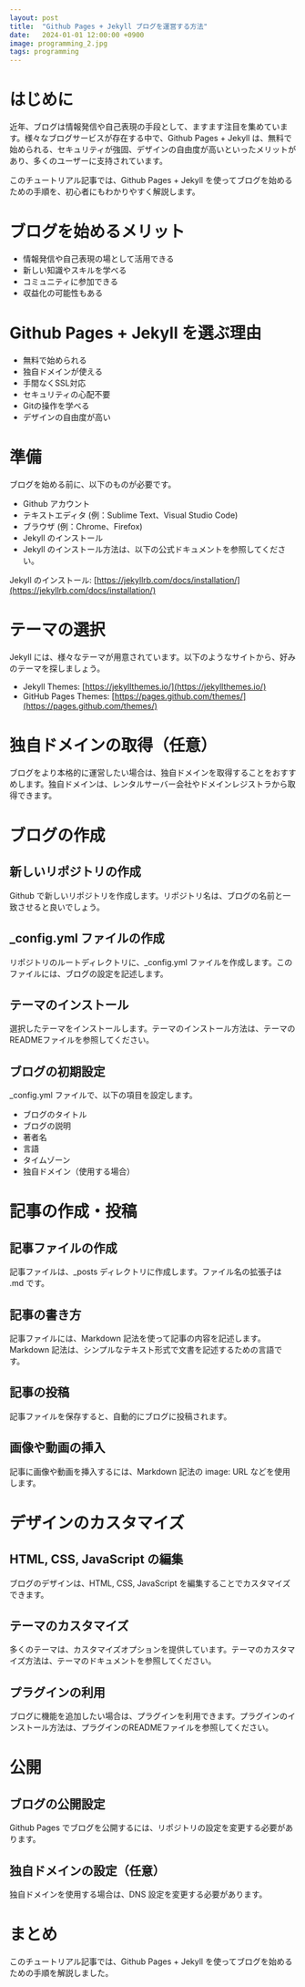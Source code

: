 ```yaml
---
layout: post
title:  "Github Pages + Jekyll ブログを運営する方法"
date:   2024-01-01 12:00:00 +0900
image: programming_2.jpg
tags: programming  
---
```


# はじめに
近年、ブログは情報発信や自己表現の手段として、ますます注目を集めています。様々なブログサービスが存在する中で、Github Pages + Jekyll は、無料で始められる、セキュリティが強固、デザインの自由度が高いといったメリットがあり、多くのユーザーに支持されています。

このチュートリアル記事では、Github Pages + Jekyll を使ってブログを始めるための手順を、初心者にもわかりやすく解説します。

# ブログを始めるメリット

* 情報発信や自己表現の場として活用できる
* 新しい知識やスキルを学べる
* コミュニティに参加できる
* 収益化の可能性もある

# Github Pages + Jekyll を選ぶ理由

* 無料で始められる
* 独自ドメインが使える
* 手間なくSSL対応
* セキュリティの心配不要
* Gitの操作を学べる
* デザインの自由度が高い


# 準備
ブログを始める前に、以下のものが必要です。

* Github アカウント
* テキストエディタ (例：Sublime Text、Visual Studio Code)
* ブラウザ (例：Chrome、Firefox)
* Jekyll のインストール
* Jekyll のインストール方法は、以下の公式ドキュメントを参照してください。

Jekyll のインストール: [https://jekyllrb.com/docs/installation/](https://jekyllrb.com/docs/installation/)

# テーマの選択

Jekyll には、様々なテーマが用意されています。以下のようなサイトから、好みのテーマを探しましょう。

* Jekyll Themes: [https://jekyllthemes.io/](https://jekyllthemes.io/)
* GitHub Pages Themes: [https://pages.github.com/themes/](https://pages.github.com/themes/)

# 独自ドメインの取得（任意）

ブログをより本格的に運営したい場合は、独自ドメインを取得することをおすすめします。独自ドメインは、レンタルサーバー会社やドメインレジストラから取得できます。

# ブログの作成
## 新しいリポジトリの作成

Github で新しいリポジトリを作成します。リポジトリ名は、ブログの名前と一致させると良いでしょう。

## _config.yml ファイルの作成

リポジトリのルートディレクトリに、_config.yml ファイルを作成します。このファイルには、ブログの設定を記述します。

## テーマのインストール

選択したテーマをインストールします。テーマのインストール方法は、テーマのREADMEファイルを参照してください。

## ブログの初期設定

_config.yml ファイルで、以下の項目を設定します。

* ブログのタイトル
* ブログの説明
* 著者名
* 言語
* タイムゾーン
* 独自ドメイン（使用する場合）

# 記事の作成・投稿

## 記事ファイルの作成

記事ファイルは、_posts ディレクトリに作成します。ファイル名の拡張子は .md です。

## 記事の書き方

記事ファイルには、Markdown 記法を使って記事の内容を記述します。Markdown 記法は、シンプルなテキスト形式で文書を記述するための言語です。

## 記事の投稿

記事ファイルを保存すると、自動的にブログに投稿されます。

## 画像や動画の挿入

記事に画像や動画を挿入するには、Markdown 記法の image: URL などを使用します。

# デザインのカスタマイズ
## HTML, CSS, JavaScript の編集

ブログのデザインは、HTML, CSS, JavaScript を編集することでカスタマイズできます。

## テーマのカスタマイズ

多くのテーマは、カスタマイズオプションを提供しています。テーマのカスタマイズ方法は、テーマのドキュメントを参照してください。

## プラグインの利用

ブログに機能を追加したい場合は、プラグインを利用できます。プラグインのインストール方法は、プラグインのREADMEファイルを参照してください。

# 公開
## ブログの公開設定

Github Pages でブログを公開するには、リポジトリの設定を変更する必要があります。

## 独自ドメインの設定（任意）

独自ドメインを使用する場合は、DNS 設定を変更する必要があります。

# まとめ
このチュートリアル記事では、Github Pages + Jekyll を使ってブログを始めるための手順を解説しました。